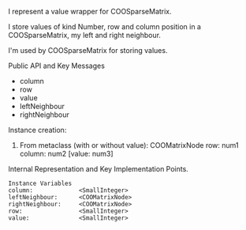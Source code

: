 I represent a value wrapper for COOSparseMatrix.

I store values of kind Number, row and column position in a COOSparseMatrix, my left and right neighbour.

I'm used by COOSparseMatrix for storing values.

Public API and Key Messages

- column   
- row 
- value
- leftNeighbour 
- rightNeighbour

Instance creation:
1) From metaclass (with or without value):
	COOMatrixNode row: num1 column: num2 [value: num3]
	
Internal Representation and Key Implementation Points.

    Instance Variables
	column:				<SmallInteger>
	leftNeighbour:		<COOMatrixNode>
	rightNeighbour:		<COOMatrixNode>
	row:				<SmallInteger>
	value:				<SmallInteger>